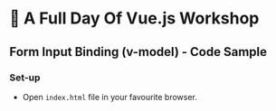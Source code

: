 # 💪 A Full Day Of Vue.js Workshop

## Form Input Binding (v-model) - Code Sample

### Set-up

- Open `index.html` file in your favourite browser.
